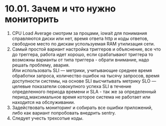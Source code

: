 # 10.01. Зачем и что нужно мониторить

1. CPU Load Average смотрим за процами, iowait для понимания справляются диски или нет, время ответа http и коды ответов, свободное место по дискам успользуемая RAM утилизация сети.  
2. Самый простой вариант настройка триггеров и объяснение, все что до треггера, работа идет хорошо, если срабатывают триггера то возможны варианты от типа триггера - обрати внимание, надо решать проблему, авария.  
Или использовать SLI — метрики, учитывающие среднее время обработки запроса, количество ошибок на тысячу запросов, время доступности системы, на основе SLI высчитывать 
метрику SLO — целевые показатели совокупного успеха SLI в течение определенного периода времени и SLA - так же за определенный период,максимальное время которое система не работает или находится на обслуживании.  
3. Задействовать мониторинг и собирать все ошибки приложений, либо как вариант попробовать внедрить sentry.  
4. Следует учесть трехсотые коды.  
